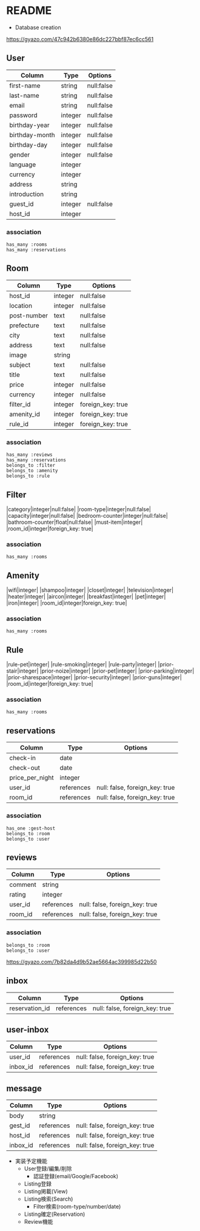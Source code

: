 # README

* Database creation

https://gyazo.com/47c942b6380e86dc227bbf87ec6cc561

## User
|Column|Type|Options|
|------|----|-------|
|first-name|string|null:false
|last-name|string|null:false
|email|string|null:false
|password|integer|null:false
|birthday-year|integer|null:false
|birthday-month|integer|null:false
|birthday-day|integer|null:false
|gender|integer|null:false
|language|integer|
|currency|integer|
|address|string|
|introduction|string|
|guest_id|integer|null:false
|host_id|integer|

### association
```
has_many :rooms
has_many :reservations
```

## Room
|Column|Type|Options|
|------|----|-------|
|host_id|integer|null:false
|location|integer|null:false
|post-number|text|null:false
|prefecture|text|null:false
|city|text|null:false
|address|text|null:false
|image|string|
|subject|text|null:false
|title|text|null:false
|price|integer|null:false
|currency|integer|null:false
|filter_id|integer|foreign_key: true|
|amenity_id|integer|foreign_key: true|
|rule_id|integer|foreign_key: true|

### association
```
has_many :reviews
has_many :reservations
belongs_to :filter
belongs_to :amenity
belongs_to :rule
```

## Filter
|category|integer|null:false|
|room-type|integer|null:false|
|capacity|integer|null:false|
|bedroom-counter|integer|null:false|
|bathroom-counter|float|null:false|
|must-item|integer|
|room_id|integer|foreign_key: true|

### association
```
has_many :rooms
```

## Amenity
|wifi|integer|
|shampoo|integer|
|closet|integer|
|television|integer|
|heater|integer|
|aircon|integer|
|breakfast|integer|
|pet|integer|
|iron|integer|
|room_id|integer|foreign_key: true|

### association
```
has_many :rooms
```

## Rule
|rule-pet|integer|
|rule-smoking|integer|
|rule-party|integer|
|prior-stair|integer|
|prior-noize|integer|
|prior-pet|integer|
|prior-parking|integer|
|prior-sharespace|integer|
|prior-security|integer|
|prior-guns|integer|
|room_id|integer|foreign_key: true|

### association
```
has_many :rooms
```

## reservations
|Column|Type|Options|
|------|----|-------|
|check-in|date|
|check-out|date|
|price_per_night|integer|
|user_id|references|null: false, foreign_key: true|
|room_id|references|null: false, foreign_key: true|

### association
```
has_one :gest-host
belongs_to :room
belongs_to :user
```

## reviews
|Column|Type|Options|
|------|----|-------|
|comment|string|
|rating|integer|
|user_id|references|null: false, foreign_key: true|
|room_id|references|null: false, foreign_key: true|

### association
```
belongs_to :room
belongs_to :user
```

https://gyazo.com/7b82da4d9b52ae5664ac399985d22b50

## inbox
|Column|Type|Options|
|------|----|-------|
|reservation_id|references|null: false, foreign_key: true|

## user-inbox
|Column|Type|Options|
|------|----|-------|
|user_id|references|null: false, foreign_key: true|
|inbox_id|references|null: false, foreign_key: true|

##  message
|Column|Type|Options|
|------|----|-------|
|body|string|
|gest_id|references|null: false, foreign_key: true|
|host_id|references|null: false, foreign_key: true|
|inbox_id|references|null: false, foreign_key: true|


* 実装予定機能
  - User登録/編集/削除
    - 認証登録(email/Google/Facebook)
  - Listing登録
  - Listing掲載(View)
  - Listing検索(Search)
    - Filter検索(room-type/number/date)
  - Listing確定(Reservation)
  - Review機能
